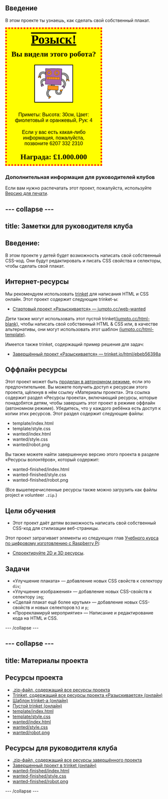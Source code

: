 ## Введение

В этом проекте ты узнаешь, как сделать свой собственный плакат.

![снимок экрана](images/wanted-final.png)

### Дополнительная информация для руководителей клубов

Если вам нужно распечатать этот проект, пожалуйста, используйте [Версию для печати](https://projects.raspberrypi.org/en/projects/wanted/print).

## \--- collapse \---

## title: Заметки для руководителя клуба

## Введение:

В этом проекте у детей будет возможность написать свой собственный CSS-код. Они будут редактировать и писать CSS свойства и селекторы, чтобы сделать свой плакат.

## Интернет-ресурсы

Мы рекомендуем использовать [trinket](https://trinket.io/) для написания HTML и CSS онлайн. Этот проект содержит следующие trinket-ы:

* [Стартовый проект «Разыскивается» — jumpto.cc/web-wanted](http://jumpto.cc/web-wanted)

Дети также могут использовать этот пустой trinket[(jumpto.cc/html-blank)](http://jumpto.cc/html-blank), чтобы написать свой собственный HTML & CSS или, в качестве альтернативы, они могут использовать этот шаблон [(jumpto.cc/html-template)](http://jumpto.cc/html-template).

Имеется также trinket, содержащий пример решения для задач:

* [Завершённый проект «Разыскивается» — trinket.io/html/ebeb56398a](https://trinket.io/html/ebeb56398a)

## Оффлайн ресурсы

Этот проект может быть [проделан в автономном режиме](https://www.codeclubprojects.org/en-GB/resources/webdev-working-offline/), если это предпочтительнее. Вы можете получить доступ к ресурсам этого проекта, щёлкнув в нём ссылку «Материалы проекта». Эта ссылка содержит раздел «Ресурсы проекта», включающий ресурсы, которые понадобятся детям, чтобы завершить этот проект в режиме оффлайн (автономном режиме). Убедитесь, что у каждого ребёнка есть доступ к копии этих ресурсов. Этот раздел содержит следующие файлы:

* template/index.html
* template/style.css
* wanted/index.html
* wanted/style.css
* wanted/robot.png

Вы также можете найти завершенную версию этого проекта в разделе «Ресурсы волонтёров», который содержит:

* wanted-finished/index.html
* wanted-finished/style.css
* wanted-finished/robot.png

(Все вышеперечисленные ресурсы также можно загрузить как файлы project и volunteer `.zip`.)

## Цели обучения

* Этот проект даёт детям возможность написать свой собственный CSS-код для стилизации веб-страницы.

Этот проект затрагивает элементы из следующих глав [Учебного курса по цифровому изготовлению с Raspberry Pi](http://rpf.io/curriculum):

* [Спроектируйте 2D и 3D ресурсы](https://www.raspberrypi.org/curriculum/design/creator).

## Задачи

* «Улучшение плаката» — добавление новых CSS свойств к селектору `div`;
* «Улучшение изображения» — добавление новых CSS-свойств к селектору `img`;
* «Сделай плакат ещё более крутым» — добавление новых CSS-свойств и новых селекторов `h3` и `p`;
* «Прорекламируй мероприятие» — Написание и редактирование кода на HTML и CSS.

\--- /collapse \---

## \--- collapse \---

## title: Материалы проекта

## Ресурсы проекта

* [.zip-файл, содержащий все ресурсы проекта](resources/wanted-project-resources.zip)
* [Trinket, содержащий все ресурсы проекта «Разыскивается» (онлайн)](http://jumpto.cc/web-wanted)
* [Шаблон trinket-а (онлайн)](http://jumpto.cc/trinket-template)
* [Пустой trinket (онлайн)](http://jumpto.cc/trinket-blank)
* [template/index.html](resources/template-index.html)
* [template/style.css](resources/template-style.css)
* [wanted/index.html](resources/wanted-index.html)
* [wanted/style.css](resources/wanted-style.css)
* [wanted/robot.png](resources/wanted-robot.png)

## Ресурсы для руководителя клуба

* [.zip-файл, содержащий все ресурсы завершённого проекта](resources/wanted-volunteer-resources.zip)
* [Завершенный проект в trinket (онлайн)](https://trinket.io/html/ebeb56398a)
* [wanted-finished/index.html](resources/wanted-finished-index.html)
* [wanted-finished/style.css](resources/wanted-finished-style.css)
* [wanted-finished/robot.png](resources/twanted-finished-robot.png)

\--- /collapse \---